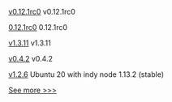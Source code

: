 
[v0.12.1rc0](https://github.com/hyperledger/aries-acapy-docs/releases/tag/v0.12.1rc0) v0.12.1rc0

[0.12.1rc0](https://github.com/hyperledger/aries-cloudagent-python/releases/tag/0.12.1rc0) 0.12.1rc0

[v1.3.11](https://github.com/hyperledger/firefly-transaction-manager/releases/tag/v1.3.11) v1.3.11

[v0.4.2](https://github.com/hyperledger/indy-vdr/releases/tag/v0.4.2) v0.4.2

[v1.2.6](https://github.com/hyperledger/indy-node-container/releases/tag/v1.2.6) Ubuntu 20 with indy node 1.13.2 (stable)


[See more >>>](https://start-here.hyperledger.org/releases)
